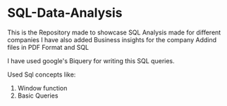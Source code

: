 # SQL-Data-Analysis
This is the Repository made to showcase SQL Analysis made for different companies
I have also added Business insights for the company
Addind files in PDF Format and SQL

I have used google's Biquery for writing this SQL queries.

Used Sql concepts like:
1) Window function 
2) Basic Queries 
